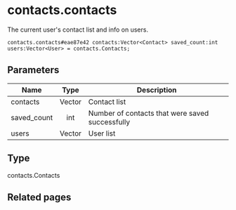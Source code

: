 # contacts.contacts
The current user's contact list and info on users.

```
contacts.contacts#eae87e42 contacts:Vector<Contact> saved_count:int users:Vector<User> = contacts.Contacts;
```

## Parameters
| Name | Type | Description |
| ---- | :----: | ----------- |
| contacts | Vector<Contact> | Contact list |
| saved_count | int | Number of contacts that were saved successfully |
| users | Vector<User> | User list |


## Type
contacts.Contacts

## Related pages
